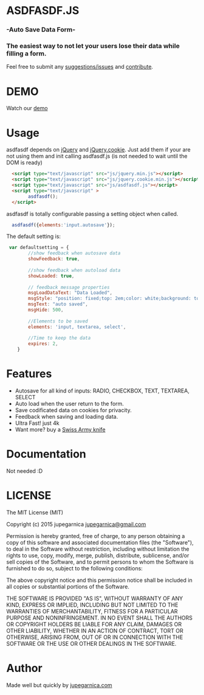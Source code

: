 # ASDFASDF.JS
### -Auto Save Data Form-
### **The easiest way to not let your users lose their data while filling a form.**

Feel free to submit any [suggestions/issues](https://github.com/jupegarnica/asdfasdf.js/issues) and [contribute](https://github.com/jupegarnica/asdfasdf.js/pulls).

# DEMO

Watch our [demo](http://jupegarnica.github.io/asdfasdf.js/)

# Usage

asdfasdf depends on [jQuery](http://jquery.com/) and [jQuery.cookie](https://github.com/carhartl/jquery-cookie). Just add them if your are not using them and init calling asdfasdf.js (is not needed to wait until the DOM is ready)

```HTML
  <script type="text/javascript" src="js/jquery.min.js"></script>
  <script type="text/javascript" src="js/jquery.cookie.min.js"></script>
  <script type="text/javascript" src="js/asdfasdf.js"></script>
  <script type="text/javascript" >
        asdfasdf(); 
  </script>
```
asdfasdf is totally configurable passing a setting object when called.
```javascript
  asdfasdf({elements:'input.autosave'});
```
The default setting is:

```javascript
 var defaultsetting = {
        //show feedback when autosave data
        showFeedback: true,  
        
        //show feedback when autoload data
        showLoaded: true,     
        
        // feedback message properties
        msgLoadDataText: "Data Loaded", 
        msgStyle: "position: fixed;top: 2em;color: white;background: tomato;right: 50%;transform: translateX(50%);width: auto;display: inline-block;padding: 0.5em;border-radius: 0.3em;text-transform: uppercase;",
        msgText: "auto saved",
        msgHide: 500,
        
        //Elements to be saved
        elements: 'input, textarea, select',
        
        //Time to keep the data
        expires: 2,
    }
```



# Features

* Autosave for all kind of inputs:  RADIO, CHECKBOX, TEXT, TEXTAREA, SELECT
* Auto load when the user return to the form.
* Save codificated data on cookies for privacity.
* Feedback when saving and loading data.
* Ultra Fast! just 4k
* Want more?  buy a [Swiss Army knife](http://en.wikipedia.org/wiki/Swiss_Army_knife)



# Documentation

Not needed :D

# LICENSE

The MIT License (MIT)

Copyright (c) 2015 jupegarnica <jupegarnica@gmail.com>

Permission is hereby granted, free of charge, to any person obtaining a copy
of this software and associated documentation files (the "Software"), to deal
in the Software without restriction, including without limitation the rights
to use, copy, modify, merge, publish, distribute, sublicense, and/or sell
copies of the Software, and to permit persons to whom the Software is
furnished to do so, subject to the following conditions:

The above copyright notice and this permission notice shall be included in
all copies or substantial portions of the Software.

THE SOFTWARE IS PROVIDED "AS IS", WITHOUT WARRANTY OF ANY KIND, EXPRESS OR
IMPLIED, INCLUDING BUT NOT LIMITED TO THE WARRANTIES OF MERCHANTABILITY,
FITNESS FOR A PARTICULAR PURPOSE AND NONINFRINGEMENT. IN NO EVENT SHALL THE
AUTHORS OR COPYRIGHT HOLDERS BE LIABLE FOR ANY CLAIM, DAMAGES OR OTHER
LIABILITY, WHETHER IN AN ACTION OF CONTRACT, TORT OR OTHERWISE, ARISING FROM,
OUT OF OR IN CONNECTION WITH THE SOFTWARE OR THE USE OR OTHER DEALINGS IN
THE SOFTWARE.

# Author

Made well but quickly by [jupegarnica.com](http://jupegarnica.com)